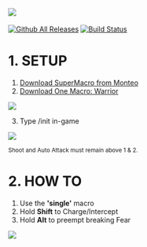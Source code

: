 
![](http://i.imgur.com/z7ZczPu.png)
---
[![Github All Releases](https://img.shields.io/github/downloads/smdepotter/one_macro_warrior/total.svg)](https://github.com/smdepotter/one_macro_warrior)
[![Build Status](https://img.shields.io/github/issues/smdepotter/one_macro_warrior.svg)](https://github.com/smdepotter/one_macro_warrior/issues)



# **1. SETUP**
1. [Download SuperMacro from Monteo](https://github.com/Monteo/SuperMacro)
2. [Download One Macro: Warrior](https://github.com/smdepotter/one_macro_warrior/archive/master.zip)

![](https://i.imgur.com/T15RR1s.png)

3. Type /init in-game

![](https://i.imgur.com/E2qoJIK.png)

<sup>Shoot and Auto Attack must remain above 1 & 2.</sup>

# **2. HOW TO**
1. Use the **'single'** macro
2. Hold **Shift** to Charge/Intercept
3. Hold **Alt** to preempt breaking Fear

![](https://i.imgur.com/SEoBroQ.jpg)
